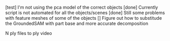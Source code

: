 [test] I'm not using the pca model of the correct objects
[done] Currently script is not automated for all the objects/scenes
[done] Still some problems with feature meshes of some of the objects
[] Figure out how to substitude the GroundedSAM with part base and more accurate decomposition

N ply files to ply video 


